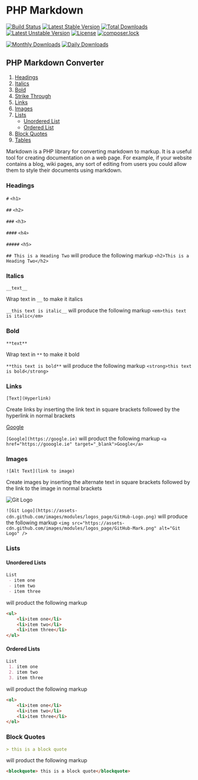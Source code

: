# PHP Markdown
[![Build Status](https://travis-ci.org/natedrake/Markdown.svg?branch=master)](https://travis-ci.org/natedrake/markdown)
[![Latest Stable Version](https://poser.pugx.org/natedrake/markdown/v/stable)](https://packagist.org/packages/natedrake/markdown)
[![Total Downloads](https://poser.pugx.org/natedrake/markdown/downloads)](https://packagist.org/packages/natedrake/markdown)
[![Latest Unstable Version](https://poser.pugx.org/natedrake/markdown/v/unstable)](https://packagist.org/packages/natedrake/markdown)
[![License](https://poser.pugx.org/natedrake/markdown/license)](https://packagist.org/packages/natedrake/markdown)
[![composer.lock](https://poser.pugx.org/natedrake/markdown/composerlock)](https://packagist.org/packages/natedrake/markdown)

[![Monthly Downloads](https://poser.pugx.org/natedrake/markdown/d/monthly)](https://packagist.org/packages/natedrake/markdown)
[![Daily Downloads](https://poser.pugx.org/natedrake/markdown/d/daily)](https://packagist.org/packages/natedrake/markdown)

## PHP Markdown Converter 

 1. [Headings](https://github.com/natedrake/markdown/blob/master/README.md#headings)
 2. [Italics](https://github.com/natedrake/markdown/blob/master/README.md#italics) 
 3. [Bold](https://github.com/natedrake/markdown/blob/master/README.md#bold)
 4. [Strike Through](https://github.com/natedrake/markdown/blob/master/README.md#strike-through)
 5. [Links](https://github.com/natedrake/markdown/blob/master/README.md#links)
 6. [Images](https://github.com/natedrake/markdown/blob/master/README.md#images)
 7. [Lists](https://github.com/natedrake/markdown/blob/master/README.md#lists)
    - [Unordered List](https://github.com/natedrake/markdown/blob/master/README.md#unordered-lists)
    - [Ordered List](https://github.com/natedrake/markdown/blob/master/README.md#ordered-lists)
 8. [Block Quotes](https://github.com/natedrake/markdown/blob/master/README.md#block-quotes)
 9. [Tables](https://github.com/natedrake/markdown/blob/master/README.md#tables)
 
Markdown is a PHP library for converting markdown to markup.  It is a useful tool 
for creating documentation on a web page.  For example, if your website contains
a blog, wiki pages, any sort of editing from users you could allow them to
style their documents using markdown.

### Headings

``#`` ``<h1>``

``##`` ``<h2>``

``###`` ``<h3>``

``####`` ``<h4>``

``#####`` ``<h5>``

``## This is a Heading Two`` will produce the following markup ``<h2>This is a Heading Two</h2>``

### Italics

``__text__``

Wrap text in ``__`` to make it italics
  
``__this text is italic__`` will produce the following markup ``<em>this text is italic</em>``

### Bold

``**text**``

Wrap text in ``**`` to make it bold

``**this text is bold**`` will produce the following markup ``<strong>this text is bold</strong>``

### Links

``[Text](Hyperlink)``

Create links by inserting the link text in square brackets followed by the hyperlink in normal brackets

[Google](https://google.ie)

``[Google](https://google.ie)`` will product the following markup ``<a href="https://gooogle.ie" target="_blank">Google</a>``

### Images

``![Alt Text](link to image)``

Create images by inserting the alternate text in square brackets followed by the link to the image in normal brackets

![Git Logo](https://assets-cdn.github.com/images/modules/logos_page/GitHub-Logo.png)

``![Git Logo](https://assets-cdn.github.com/images/modules/logos_page/GitHub-Logo.png)`` will produce the following markup ``<img src="https://assets-cdn.github.com/images/modules/logos_page/GitHub-Mark.png" alt="Git Logo" />`` 

### Lists


#### Unordered Lists

````markdown
List
 - item one
 - item two
 - item three
````

will product the following markup

````html
<ul>
    <li>item one</li>
    <li>item two</li>
    <li>item three</li>
</ul>
````

#### Ordered Lists

````markdown
List
 1. item one
 2. item two
 3. item three
````

will product the following markup

````html
<ol>
    <li>item one</li>
    <li>item two</li>
    <li>item three</li>
</ol>
````

### Block Quotes

````markdown
> this is a block quote
````

will product the following markup

````html
<blockquote> this is a block quote</blockquote>
````